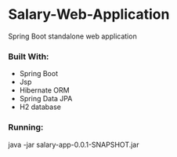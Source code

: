# Salary-Web-Application
Spring Boot standalone web application
### Built With:
* Spring Boot
* Jsp
* Hibernate ORM
* Spring Data JPA
* H2 database
### Running:
java -jar salary-app-0.0.1-SNAPSHOT.jar
